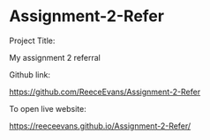 # Assignment-2-Refer

Project Title:

My assignment 2 referral 

Github link:

https://github.com/ReeceEvans/Assignment-2-Refer

To open live website:

https://reeceevans.github.io/Assignment-2-Refer/

